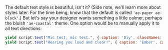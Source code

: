 The default text style is beautiful, isn't it? (Side note, we'll learn more about styles later. For the time being, know that the default is called `'ae-paper ae-block'`.) But let's say your designer wants something a little calmer, perhaps the bluish `'ae-coastal'` theme. One option would be to manually apply it to all text directions:

```js
yield script.text("Mic test, mic test.", { caption: 'Diy', classNames: 'ae-coastal ae-block' });
yield script.text("Hearing you loud and clear!", { caption: 'Ember', captionPosition: 'right', classNames: 'ae-coastal ae-block' });
```
